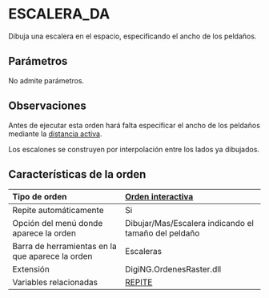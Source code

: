 # ESCALERA\_DA

Dibuja una escalera en el espacio, especificando el ancho de los peldaños.

## Parámetros

No admite parámetros.

## Observaciones

Antes de ejecutar esta orden hará falta especificar el ancho de los peldaños mediante la [distancia activa](/digi3d-net/referencia/ventana-de-dibujo/ordenes/e/DA.html).

Los escalones se construyen por interpolación entre los lados ya dibujados.

## Características de la orden

| Tipo de orden | [Orden interactiva](escalera-da.md) |
| :--- | :--- |
| Repite automáticamente | Si |
| Opción del menú donde aparece la orden | Dibujar/Mas/Escalera indicando el tamaño del peldaño |
| Barra de herramientas en la que aparece la orden | Escaleras |
| Extensión | DigiNG.OrdenesRaster.dll |
| Variables relacionadas | [REPITE](/digi3d-net/referencia/ventana-de-dibujo/ordenes/e/REPITE.html) |

